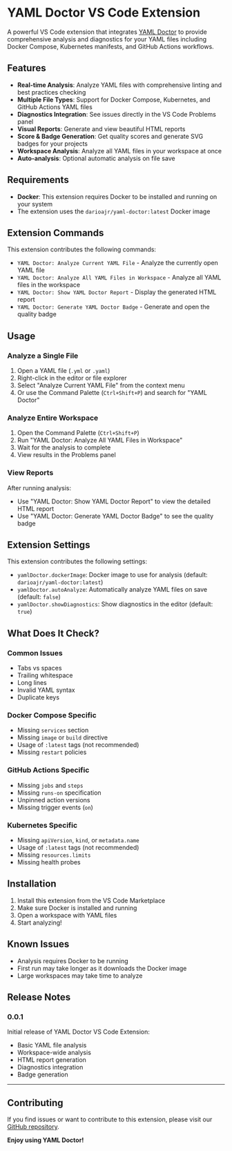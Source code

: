 # YAML Doctor VS Code Extension

A powerful VS Code extension that integrates [YAML Doctor](https://github.com/darioajr/yaml-doctor) to provide comprehensive analysis and diagnostics for your YAML files including Docker Compose, Kubernetes manifests, and GitHub Actions workflows.

## Features

- **Real-time Analysis**: Analyze YAML files with comprehensive linting and best practices checking
- **Multiple File Types**: Support for Docker Compose, Kubernetes, and GitHub Actions YAML files
- **Diagnostics Integration**: See issues directly in the VS Code Problems panel
- **Visual Reports**: Generate and view beautiful HTML reports
- **Score & Badge Generation**: Get quality scores and generate SVG badges for your projects
- **Workspace Analysis**: Analyze all YAML files in your workspace at once
- **Auto-analysis**: Optional automatic analysis on file save

## Requirements

- **Docker**: This extension requires Docker to be installed and running on your system
- The extension uses the `darioajr/yaml-doctor:latest` Docker image

## Extension Commands

This extension contributes the following commands:

- `YAML Doctor: Analyze Current YAML File` - Analyze the currently open YAML file
- `YAML Doctor: Analyze All YAML Files in Workspace` - Analyze all YAML files in the workspace
- `YAML Doctor: Show YAML Doctor Report` - Display the generated HTML report
- `YAML Doctor: Generate YAML Doctor Badge` - Generate and open the quality badge

## Usage

### Analyze a Single File

1. Open a YAML file (`.yml` or `.yaml`)
2. Right-click in the editor or file explorer
3. Select "Analyze Current YAML File" from the context menu
4. Or use the Command Palette (`Ctrl+Shift+P`) and search for "YAML Doctor"

### Analyze Entire Workspace

1. Open the Command Palette (`Ctrl+Shift+P`)
2. Run "YAML Doctor: Analyze All YAML Files in Workspace"
3. Wait for the analysis to complete
4. View results in the Problems panel

### View Reports

After running analysis:
- Use "YAML Doctor: Show YAML Doctor Report" to view the detailed HTML report
- Use "YAML Doctor: Generate YAML Doctor Badge" to see the quality badge

## Extension Settings

This extension contributes the following settings:

- `yamlDoctor.dockerImage`: Docker image to use for analysis (default: `darioajr/yaml-doctor:latest`)
- `yamlDoctor.autoAnalyze`: Automatically analyze YAML files on save (default: `false`)
- `yamlDoctor.showDiagnostics`: Show diagnostics in the editor (default: `true`)

## What Does It Check?

### Common Issues
- Tabs vs spaces
- Trailing whitespace
- Long lines
- Invalid YAML syntax
- Duplicate keys

### Docker Compose Specific
- Missing `services` section
- Missing `image` or `build` directive
- Usage of `:latest` tags (not recommended)
- Missing `restart` policies

### GitHub Actions Specific
- Missing `jobs` and `steps`
- Missing `runs-on` specification
- Unpinned action versions
- Missing trigger events (`on`)

### Kubernetes Specific
- Missing `apiVersion`, `kind`, or `metadata.name`
- Usage of `:latest` tags (not recommended)
- Missing `resources.limits`
- Missing health probes

## Installation

1. Install this extension from the VS Code Marketplace
2. Make sure Docker is installed and running
3. Open a workspace with YAML files
4. Start analyzing!

## Known Issues

- Analysis requires Docker to be running
- First run may take longer as it downloads the Docker image
- Large workspaces may take time to analyze

## Release Notes

### 0.0.1

Initial release of YAML Doctor VS Code Extension:
- Basic YAML file analysis
- Workspace-wide analysis
- HTML report generation
- Diagnostics integration
- Badge generation

---

## Contributing

If you find issues or want to contribute to this extension, please visit our [GitHub repository](https://github.com/darioajr/yaml-doctor).

**Enjoy using YAML Doctor!**
